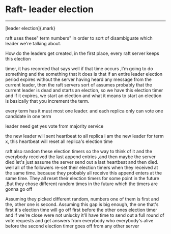 # Raft- leader election



---

[leader election]{.mark}



raft uses these" term numbers" in order to sort of disambiguate which leader we're talking about.



How do the leaders get created, in the first place, every raft server keeps this election

timer, it has recorded that says well if that time occurs ,I'm going to do something and the something that it does is that if an entire leader election period expires without the server having heard any message from the current leader, then the raft servers sort of assumes probably that the current leader is dead and starts an election, so we have this election timer and if it expires, we start an election and what it means to start an election is basically that you increment the term.



every term has it must most one leader. and each replica only can vote one candidate in one term



leader need get yes vote from majority service



the new leader will sent heartbeat to all replica i am the new leader for term x, this heartbeat will reset all replica's election time





raft also random these election timers so the way to think of it and the everybody received the last append entries ,and then maybe the server died let's just assume the server send out a last heartbeat and then died. well all of the followers re-set their election timers when they received at the same time. because they probably all receive this append enters at the same time. They all reset their election timers for some point in the future ,But they chose different random times in the future which the timers are gonna go off



Assuming they picked different random, numbers one of them is first and the, other one is second. Assuming this gap is big enough, the one that's first it's election time will go off first before the other ones election timer and if we're close were not unlucky it'll have time to send out a full round of vote requests and get answers from everybody who everybody's alive before the second election timer goes off from any other server




